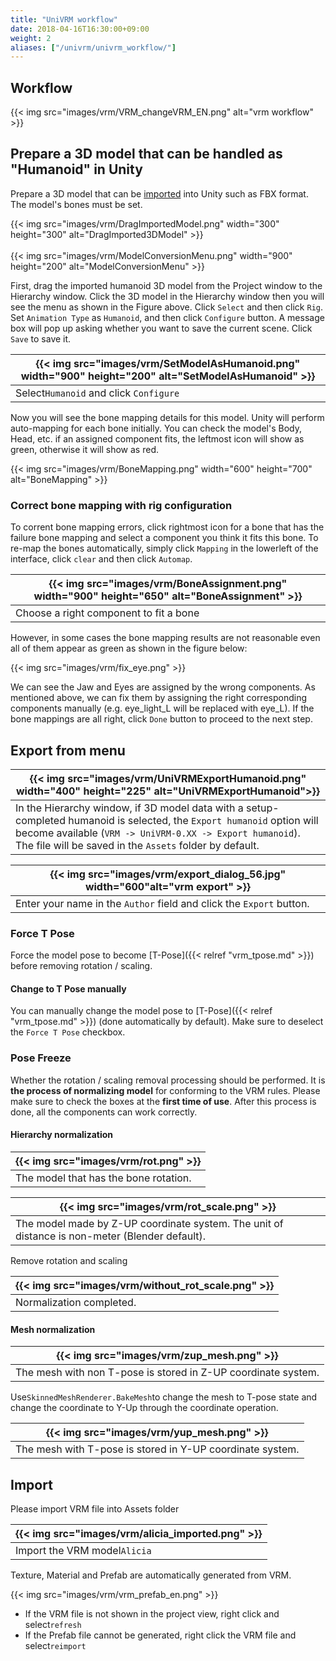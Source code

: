 ```yaml
---
title: "UniVRM workflow"
date: 2018-04-16T16:30:00+09:00
weight: 2
aliases: ["/univrm/univrm_workflow/"]
---
```


## Workflow

{{< img src="images/vrm/VRM_changeVRM_EN.png" alt="vrm workflow" >}}

## Prepare a 3D model that can be handled as "Humanoid" in Unity

Prepare a 3D model that can be [imported](https://docs.unity3d.com/2019.3/Documentation/Manual/HOWTO-importObject.html) into Unity such as FBX format. The model's bones must be set.

{{< img src="images/vrm/DragImportedModel.png" width="300" height="300" alt="DragImported3DModel" >}}
<br>
<br>
{{< img src="images/vrm/ModelConversionMenu.png" width="900" height="200" alt="ModelConversionMenu" >}}

First, drag the imported humanoid 3D model from the Project window to the Hierarchy window. Click the 3D model in the Hierarchy window then you will see the menu as shown in the Figure above. Click `Select` and then click `Rig`. Set `Animation Type` as `Humanoid`, and then click `Configure` button. A message box will pop up asking whether you want to save the current scene. Click `Save` to save it.

|{{< img src="images/vrm/SetModelAsHumanoid.png" width="900" height="200" alt="SetModelAsHumanoid" >}}|
|-----|
|Select``Humanoid`` and click `Configure`|

Now you will see the bone mapping details for this model. Unity will perform auto-mapping for each bone initially. You can check the model's Body, Head, etc. if an assigned component fits, the leftmost icon will show as green, otherwise it will show as red.

{{< img src="images/vrm/BoneMapping.png" width="600" height="700" alt="BoneMapping" >}}

### Correct bone mapping with rig configuration
To corrent bone mapping errors, click rightmost icon for a bone that has the failure bone mapping and select a component you think it fits this bone. To re-map the bones automatically, simply click `Mapping` in the lowerleft of the interface, click `clear` and then click `Automap`.

|{{< img src="images/vrm/BoneAssignment.png" width="900" height="650" alt="BoneAssignment" >}}|
|-----|
|Choose a right component to fit a bone|

However, in some cases the bone mapping results are not reasonable even all of them appear as green as shown in the figure below:

{{< img src="images/vrm/fix_eye.png" >}}

We can see the Jaw and Eyes are assigned by the wrong components. As mentioned above, we can fix them by assigning the right corresponding components manually (e.g. eye_light_L will be replaced with eye_L). If the bone mappings are all right, click `Done` button to proceed to the next step.

## Export from menu
|{{< img src="images/vrm/UniVRMExportHumanoid.png" width="400" height="225" alt="UniVRMExportHumanoid">}}|
|-----|
|In the Hierarchy window, if 3D model data with a setup-completed humanoid is selected, the `Export humanoid` option will become available (`VRM -> UniVRM-0.XX -> Export humanoid`). The file will be saved in the `Assets` folder by default.|

|{{< img src="images/vrm/export_dialog_56.jpg" width="600"alt="vrm export" >}}|
|-----|
|Enter your name in the `Author` field and click the `Export` button.|

### Force T Pose
Force the model pose to become [T-Pose]({{< relref "vrm_tpose.md" >}})   before removing rotation / scaling.

#### Change to T Pose manually
You can manually change the model pose to [T-Pose]({{< relref "vrm_tpose.md" >}})   (done automatically by default). Make sure to deselect the `Force T Pose` checkbox.

### Pose Freeze
Whether the rotation / scaling removal processing should be performed. It is **the process of normalizing model** for conforming to the VRM rules. Please make sure to check the boxes at the **first time of use**. After this process is done, all the components can work correctly.

#### Hierarchy normalization 

|{{< img src="images/vrm/rot.png" >}}|
|-----|
|The model that has the bone rotation.|


|{{< img src="images/vrm/rot_scale.png" >}}|
|-----|
|The model made by Z-UP coordinate system. The unit of distance is non-meter (Blender default).|

Remove rotation and scaling

|{{< img src="images/vrm/without_rot_scale.png" >}}|
|-----|
|Normalization completed.|

#### Mesh normalization

|{{< img src="images/vrm/zup_mesh.png" >}}|
|-----|
|The mesh with non T-pose is stored in Z-UP coordinate system.|

Use``SkinnedMeshRenderer.BakeMesh``to change the mesh to T-pose state and change the coordinate to Y-Up through the coordinate operation.

|{{< img src="images/vrm/yup_mesh.png" >}}|
|-----|
|The mesh with T-pose is stored in Y-UP coordinate system.|

## Import
Please import VRM file into Assets folder

|{{< img src="images/vrm/alicia_imported.png" >}}|
|-----|
|Import the VRM model``Alicia``|

Texture, Material and Prefab are automatically generated from VRM.

{{< img src="images/vrm/vrm_prefab_en.png" >}}

* If the VRM file is not shown in the project view, right click and select``refresh``
* If the Prefab file cannot be generated, right click the VRM file and select``reimport``
